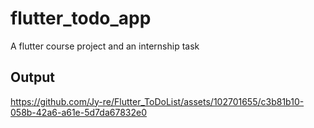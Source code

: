 # flutter_todo_app
A flutter course project and an internship task
## Output
https://github.com/Jy-re/Flutter_ToDoList/assets/102701655/c3b81b10-058b-42a6-a61e-5d7da67832e0

